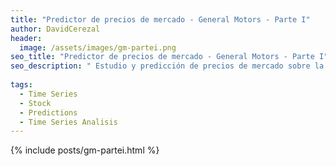 ```yaml
---
title: "Predictor de precios de mercado - General Motors - Parte I"
author: DavidCerezal
header:
  image: /assets/images/gm-partei.png
seo_title: "Predictor de precios de mercado - General Motors - Parte I"
seo_description: " Estudio y predicción de precios de mercado sobre la compañía General Motors - Parte I: Análisis de la serie temporal y estudio de su diferenciación"
  
tags: 
  - Time Series
  - Stock
  - Predictions
  - Time Series Analisis
---
```

{% include posts/gm-partei.html %}